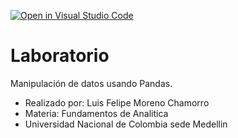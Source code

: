 [![Open in Visual Studio Code](https://classroom.github.com/assets/open-in-vscode-c66648af7eb3fe8bc4f294546bfd86ef473780cde1dea487d3c4ff354943c9ae.svg)](https://classroom.github.com/online_ide?assignment_repo_id=10629695&assignment_repo_type=AssignmentRepo)
# Laboratorio

Manipulación de datos usando Pandas.

- Realizado por: Luis Felipe Moreno Chamorro
- Materia: Fundamentos de Analitica
- Universidad Nacional de Colombia sede Medellin